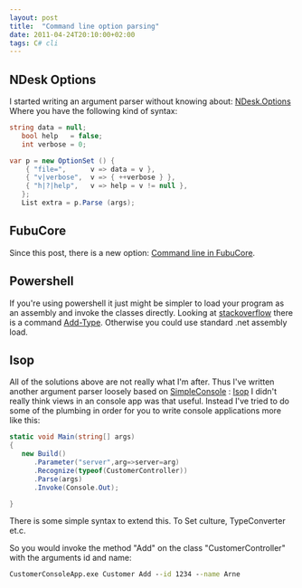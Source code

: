 ```yaml
---
layout: post
title:  "Command line option parsing"
date: 2011-04-24T20:10:00+02:00
tags: C# cli
---
```


## NDesk Options

I started writing an argument parser without knowing about:
[NDesk.Options](http://www.ndesk.org/Options)
Where you have the following kind of syntax:

```C#
string data = null;
   bool help   = false;
   int verbose = 0;

var p = new OptionSet () {
    { "file=",      v => data = v },
    { "v|verbose",  v => { ++verbose } },
    { "h|?|help",   v => help = v != null },
   };
   List extra = p.Parse (args);
```

## FubuCore

Since this post, there is a new option: [Command line in FubuCore](http://lostechies.com/chadmyers/2011/06/06/cool-stuff-in-fubucore-no-6-command-line/).

## Powershell

If you're using powershell it just might be simpler to load your program as an assembly and invoke the classes directly. Looking at [stackoverflow](http://stackoverflow.com/questions/3360867/add-reference-to-dll-in-powershell-2-0) there is a command [Add-Type](http://technet.microsoft.com/en-us/library/dd315241.aspx). Otherwise you could use standard .net assembly load.

## Isop

All of the solutions above are not really what I'm after. Thus I've written another argument parser loosely based on [SimpleConsole](http://simpleconsole.rubyforge.org/) :
[Isop](https://github.com/wallymathieu/isop)
I didn't really think views in an console app was that useful. Instead I've tried to do some of the plumbing in order for you to write console applications more like this:

```C#
static void Main(string[] args)
{
   new Build()
      .Parameter("server",arg=>server=arg)
      .Recognize(typeof(CustomerController))
      .Parse(args)
      .Invoke(Console.Out);

}
```

There is some simple syntax to extend this. To Set culture, TypeConverter et.c.

So you would invoke the method "Add" on the class "CustomerController" with the arguments id and name:

```cmd
CustomerConsoleApp.exe Customer Add --id 1234 --name Arne
```
